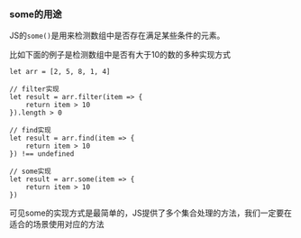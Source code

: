 ### some的用途

JS的`some()`是用来检测数组中是否存在满足某些条件的元素。

比如下面的例子是检测数组中是否有大于10的数的多种实现方式

```
let arr = [2, 5, 8, 1, 4]

// filter实现
let result = arr.filter(item => {
    return item > 10
}).length > 0

// find实现
let result = arr.find(item => {
    return item > 10
}) !== undefined

// some实现
let result = arr.some(item => {
    return item > 10
})
```

可见some的实现方式是最简单的，JS提供了多个集合处理的方法，我们一定要在适合的场景使用对应的方法